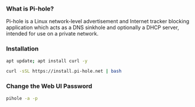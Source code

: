 ### What is Pi-hole?

Pi-hole is a Linux network-level advertisement and Internet tracker blocking application which acts as a DNS sinkhole and optionally a DHCP server, intended for use on a private network.

### Installation

```bash
apt update; apt install curl -y
```

```bash
curl -sSL https://install.pi-hole.net | bash
```

### Change the Web UI Password

```bash
pihole -a -p
```